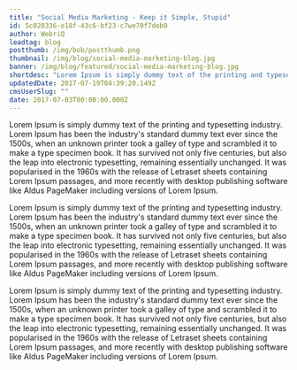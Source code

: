 ```yaml
---
title: "Social Media Marketing - Keep it Simple, Stupid"
id: 5c028336-e18f-43c6-bf23-c7we70f7deb0
author: WebriQ
leadtag: blog
postthumb: /img/bob/postthumb.png
thumbnail: /img/blog/social-media-marketing-blog.jpg
banner: /img/blog/featured/social-media-marketing-blog.jpg
shortdesc: "Lorem Ipsum is simply dummy text of the printing and typesetting industry..."
updatedDate: 2017-07-19T04:39:20.149Z
cmsUserSlug: ""
date: 2017-07-03T00:00:00.000Z
---
```


Lorem Ipsum is simply dummy text of the printing and typesetting industry. Lorem Ipsum has been the industry's standard dummy text ever since the 1500s, when an unknown printer took a galley of type and scrambled it to make a type specimen book. It has survived not only five centuries, but also the leap into electronic typesetting, remaining essentially unchanged. It was popularised in the 1960s with the release of Letraset sheets containing Lorem Ipsum passages, and more recently with desktop publishing software like Aldus PageMaker including versions of Lorem Ipsum.

Lorem Ipsum is simply dummy text of the printing and typesetting industry. Lorem Ipsum has been the industry's standard dummy text ever since the 1500s, when an unknown printer took a galley of type and scrambled it to make a type specimen book. It has survived not only five centuries, but also the leap into electronic typesetting, remaining essentially unchanged. It was popularised in the 1960s with the release of Letraset sheets containing Lorem Ipsum passages, and more recently with desktop publishing software like Aldus PageMaker including versions of Lorem Ipsum.

Lorem Ipsum is simply dummy text of the printing and typesetting industry. Lorem Ipsum has been the industry's standard dummy text ever since the 1500s, when an unknown printer took a galley of type and scrambled it to make a type specimen book. It has survived not only five centuries, but also the leap into electronic typesetting, remaining essentially unchanged. It was popularised in the 1960s with the release of Letraset sheets containing Lorem Ipsum passages, and more recently with desktop publishing software like Aldus PageMaker including versions of Lorem Ipsum.



